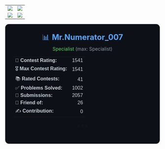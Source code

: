<table>
  <tr>
    <td>
      <a href="https://codeforces.com/profile/Mr.Numerator_007">
        <img src="https://codeforces-readme-stats.vercel.app/api/card?username=Mr.Numerator_007&theme=github_dark&disable_animations=false&show_icons=true&force_username=true" />
      </a>
    </td>
    <td>
      <img src="https://leetcard.jacoblin.cool/Numerator_429?theme=dark" />
    </td>
  </tr>
  <tr>
    <td>
      <a href="https://atcoder.jp/users/Numerator_429">
        <img src="https://badges.joonhyung.xyz/atcoder/Numerator_429.svg" />
      </a>
    </td>
    <td>
      <img src="https://codechef-readme-stats.onrender.com/numerator_007?v=1" />
    </td>
  </tr>
</table>

<div align="center" style="background: #0d1117; border: 1px solid #30363d; border-radius: 12px; padding: 24px; max-width: 500px;">

  <!-- Header -->
  <p style="margin: 0; font-size: 1.8em; color: #58a6ff;">
    📊 <strong>Mr.Numerator_007</strong>
  </p>
  <p style="margin: 4px 0 16px; font-size: 1.1em;">
    <span style="color: #56d364;">Specialist</span>
    <span style="color: #8b949e;">(max: Specialist)</span>
  </p>

  <!-- Stats Table -->
  <table cellpadding="4" cellspacing="0" width="100%" style="color: #c9d1d9; font-family: sans-serif;">
    <tr>
      <td>🏅 <strong>Contest Rating:</strong></td>
      <td align="right">1541</td>
    </tr>
    <tr>
      <td>🎖️ <strong>Max Contest Rating:</strong></td>
      <td align="right">1541</td>
    </tr>
    <tr>
      <td>📚 <strong>Rated Contests:</strong></td>
      <td align="right">41</td>
    </tr>
    <tr>
      <td>✅ <strong>Problems Solved:</strong></td>
      <td align="right">1002</td>
    </tr>
    <tr>
      <td>📂 <strong>Submissions:</strong></td>
      <td align="right">2057</td>
    </tr>
    <tr>
      <td>👥 <strong>Friend of:</strong></td>
      <td align="right">26</td>
    </tr>
    <tr>
      <td>✍️ <strong>Contribution:</strong></td>
      <td align="right">0</td>
    </tr>
  </table>

  <!-- Footer Stars -->
  <p style="margin-top: 16px; font-size: 1.2em;">⭐️⭐️⭐️</p>

</div>
